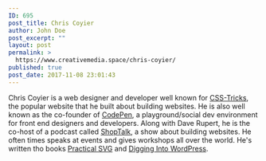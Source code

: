 ```yaml
---
ID: 695
post_title: Chris Coyier
author: John Doe
post_excerpt: ""
layout: post
permalink: >
  https://www.creativemedia.space/chris-coyier/
published: true
post_date: 2017-11-08 23:01:43
---
```

Chris Coyier is a web designer and developer well known for <a href="https://css-tricks.com/">CSS-Tricks</a>, the popular website that he built about building websites. He is also well known as the co-founder of <a href="https://codepen.io/">CodePen</a>, a playground/social dev environment for front end designers and developers. Along with Dave Rupert, he is the co-host of a podcast called <a href="https://shoptalkshow.com/">ShopTalk</a>, a show about building websites. He often times speaks at events and gives workshops all over the world. He's written tho books <a href="https://abookapart.com/products/practical-svg">Practical SVG</a> and <a href="https://digwp.com/book/">Digging Into WordPress</a>.